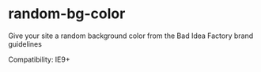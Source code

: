 # random-bg-color
Give your site a random background color from the Bad Idea Factory brand guidelines

Compatibility: IE9+
